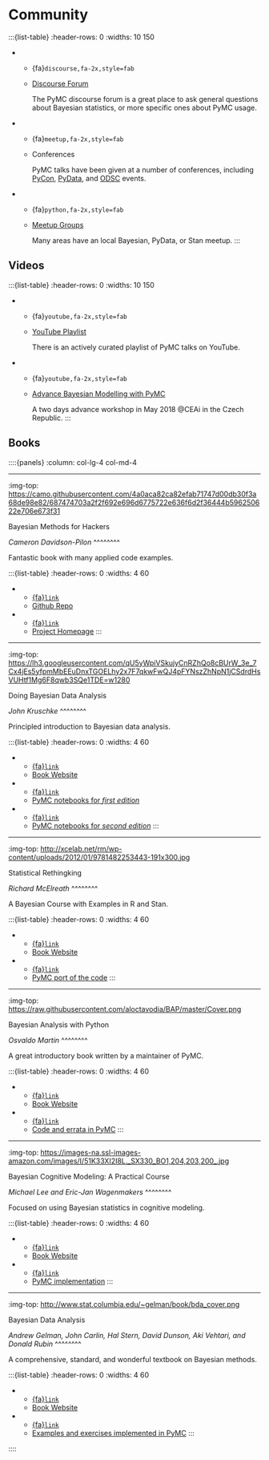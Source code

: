 # Community

:::{list-table}
:header-rows: 0
:widths: 10 150

* - {fa}`discourse,fa-2x,style=fab`
  - [Discourse Forum](https://discourse.pymc.io/)

    The PyMC discourse forum is a great place to ask general questions about Bayesian statistics, or more specific ones about PyMC usage.
* - {fa}`meetup,fa-2x,style=fab`
  - Conferences

    PyMC talks have been given at a number of conferences, including [PyCon](https://us.pycon.org/),
    [PyData](https://pydata.org/events/), and [ODSC](https://odsc.com/) events.
* - {fa}`python,fa-2x,style=fab`
  - [Meetup Groups](https://www.meetup.com/)

    Many areas have an local Bayesian, PyData, or Stan meetup.
:::

## Videos

:::{list-table}
:header-rows: 0
:widths: 10 150

* - {fa}`youtube,fa-2x,style=fab`
  - [YouTube Playlist](https://www.youtube.com/playlist?list=PL1Ma_1DBbE82OVW8Fz_6Ts1oOeyOAiovy)

    There is an actively curated playlist of PyMC talks on YouTube.
* - {fa}`youtube,fa-2x,style=fab`
  - [Advance Bayesian Modelling with PyMC](https://github.com/junpenglao/advance-bayesian-modelling-with-PyMC)

    A two days advance workshop in May 2018 @CEAi in the Czech Republic.
:::

## Books

::::{panels}
:column: col-lg-4 col-md-4

---
:img-top: https://camo.githubusercontent.com/4a0aca82ca82efab71747d00db30f3a68de98e82/687474703a2f2f692e696d6775722e636f6d2f36444b596250622e706e673f31

Bayesian Methods for Hackers

*Cameron Davidson-Pilon*
^^^^^^^^

Fantastic book with many applied code examples.

:::{list-table}
:header-rows: 0
:widths: 4 60

* - [{fa}`link`][hackers source]
  - [Github Repo][hackers source]
* - [{fa}`link`][hackers homepage]
  - [Project Homepage][hackers homepage]
:::

---
:img-top: https://lh3.googleusercontent.com/qU5yWpiVSkujyCnRZhQo8cBUrW_3e_7Cx4jEs5yfpmMbEEuDnxTGOELhy2x7F7qkwFwQJ4pFYNszZhNpN1jCSdrdHsVUHtf1Mg6F8qwb3SQe1TDE=w1280

Doing Bayesian Data Analysis

*John Kruschke*
^^^^^^^^

Principled introduction to Bayesian data analysis.

:::{list-table}
:header-rows: 0
:widths: 4 60

* - [{fa}`link`][dbda website]
  - [Book Website][dbda website]
* - [{fa}`link`][dbda 1st ed nb]
  - [PyMC notebooks for *first edition*][dbda 1st ed nb]
* - [{fa}`link`][dbda 2nd ed nb]
  - [PyMC notebooks for *second edition*][dbda 2nd ed nb]
:::

---
:img-top: http://xcelab.net/rm/wp-content/uploads/2012/01/9781482253443-191x300.jpg

Statistical Rethingking

*Richard McElreath*
^^^^^^^^

A Bayesian Course with Examples in R and Stan.

:::{list-table}
:header-rows: 0
:widths: 4 60

* - [{fa}`link`][rethinking website]
  - [Book Website][rethinking website]
* - [{fa}`link`][rethinking port]
  - [PyMC port of the code][rethinking port]
:::

---
:img-top: https://raw.githubusercontent.com/aloctavodia/BAP/master/Cover.png

Bayesian Analysis with Python

*Osvaldo Martin*
^^^^^^^^

A great introductory book written by a maintainer of PyMC.

:::{list-table}
:header-rows: 0
:widths: 4 60

* - [{fa}`link`][bap website]
  - [Book Website][bap website]
* - [{fa}`link`][bap code]
  - [Code and errata in PyMC][bap code]
:::

---
:img-top: https://images-na.ssl-images-amazon.com/images/I/51K33XI2I8L._SX330_BO1,204,203,200_.jpg

Bayesian Cognitive Modeling: A Practical Course

*Michael Lee and Eric-Jan Wagenmakers*
^^^^^^^^

Focused on using Bayesian statistics in cognitive modeling.

:::{list-table}
:header-rows: 0
:widths: 4 60

* - [{fa}`link`][bcm website]
  - [Book Website][bcm website]
* - [{fa}`link`][bcm code]
  - [PyMC implementation][bcm code]
:::

---
:img-top: http://www.stat.columbia.edu/~gelman/book/bda_cover.png

Bayesian Data Analysis

*Andrew Gelman, John Carlin, Hal Stern, David Dunson, Aki Vehtari, and Donald Rubin*
^^^^^^^^

A comprehensive, standard, and wonderful textbook on Bayesian methods.

:::{list-table}
:header-rows: 0
:widths: 4 60

* - [{fa}`link`][bda3 website]
  - [Book Website][bda3 website]
* - [{fa}`link`][bda3 port]
  - [Examples and exercises implemented in PyMC][bda3 port]
:::

::::


[hackers source]: https://github.com/CamDavidsonPilon/Probabilistic-Programming-and-Bayesian-Methods-for-Hackers
[hackers homepage]: http://camdavidsonpilon.github.io/Probabilistic-Programming-and-Bayesian-Methods-for-Hackers/
[dbda website]: https://sites.google.com/site/doingbayesiandataanalysis/home
[dbda 1st ed nb]: https://github.com/aloctavodia/Doing_bayesian_data_analysis
[dbda 2nd ed nb]: https://github.com/JWarmenhoven/DBDA-python
[rethinking website]: http://xcelab.net/rm/statistical-rethinking/
[rethinking port]: https://github.com/pymc-devs/resources/tree/master/Rethinking
[bap website]: https://www.packtpub.com/big-data-and-business-intelligence/bayesian-analysis-python-second-edition
[bap code]: https://github.com/aloctavodia/BAP
[bcm website]: https://bayesmodels.com/
[bcm code]: https://github.com/pymc-devs/resources/tree/master/BCM
[bda3 website]: https://www.stat.columbia.edu/~gelman/book/
[bda3 port]: https://github.com/pymc-devs/resources/tree/master/BDA3
